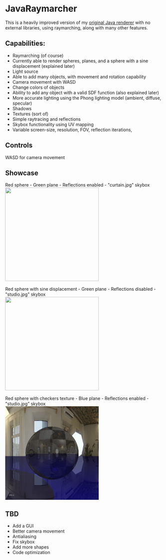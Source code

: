 # JavaRaymarcher

This is a heavily improved version of my <a href = "https://github.com/zanbowie138/ExpirimentalJava3DRenderer">original Java renderer</a> with no external libraries, using raymarching, along with many other features.

## Capabilities:
- Raymarching (of course)
- Currently able to render spheres, planes, and a sphere with a sine displacement (explained later)
- Light source
- Able to add many objects, with movement and rotation capability
- Camera movement with WASD
- Change colors of objects
- Ability to add any object with a valid SDF function (also explained later)
- More accurate lighting using the Phong lighting model (ambient, diffuse, specular)
- Shadows
- Textures (sort of)
- Simple raytracing and reflections
- Skybox functionality using UV mapping
- Variable screen-size, resolution, FOV, reflection iterations, 

## Controls
WASD for camera movement

## Showcase
Red sphere - 
Green plane - 
Reflections enabled - 
"curtain.jpg" skybox
<br>
<img src="res/github/demo1.gif" width="300" height="300"></img>
<br>

Red sphere with sine displacement - 
Green plane - 
Reflections disabled - 
"studio.jpg" skybox
<br>
<img src="res/github/demo2.gif" width="300" height="300"></img>
<br>

Red sphere with checkers texture - 
Blue plane - 
Reflections enabled - 
"studio.jpg" skybox
<br>
<img src="res/github/demo3.gif" width="300" height="300"></img>

## TBD
- Add a GUI
- Better camera movement
- Antialiasing
- Fix skybox
- Add more shapes
- Code optimization
